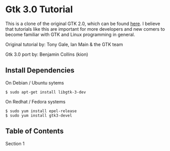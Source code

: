 # Gtk 3.0 Tutorial

This is a clone of the original GTK 2.0, which can be found [here](https://developer.gnome.org/gtk-tutorial/stable/). I believe that tutorials like this are important for more
developers and new comers to become familiar with GTK and Linux programming in general. 

Original tutorial by:
Tony Gale, Ian Main & the GTK team

Gtk 3.0 port by:
Benjamin Collins (kion)

## Install Dependencies

On Debian / Ubuntu sytems
```
$ sudo apt-get install libgtk-3-dev
```

On Redhat / Fedora systems
```
$ sudo yum install epel-release
$ sudo yum install gtk3-devel
```

## Table of Contents


Section 1
